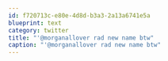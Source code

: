 ```yaml
---
id: f720713c-e80e-4d8d-b3a3-2a13a6741e5a
blueprint: text
category: twitter
title: "'@morganallover rad new name btw"
caption: "'@morganallover rad new name btw"
---
```

